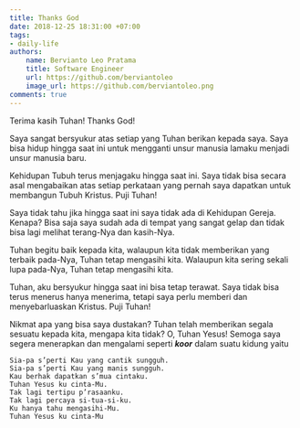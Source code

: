 ```yaml
---
title: Thanks God
date: 2018-12-25 18:31:00 +07:00
tags:
- daily-life
authors:
    name: Bervianto Leo Pratama
    title: Software Engineer
    url: https://github.com/berviantoleo
    image_url: https://github.com/berviantoleo.png
comments: true
---
```


Terima kasih Tuhan! Thanks God!

Saya sangat bersyukur atas setiap yang Tuhan berikan kepada saya. Saya bisa hidup hingga saat ini untuk mengganti unsur manusia lamaku menjadi unsur manusia baru.

<!--truncate-->

Kehidupan Tubuh terus menjagaku hingga saat ini. Saya tidak bisa secara asal mengabaikan atas setiap perkataan yang pernah saya dapatkan untuk membangun Tubuh Kristus. Puji Tuhan!

Saya tidak tahu jika hingga saat ini saya tidak ada di Kehidupan Gereja. Kenapa? Bisa saja saya sudah ada di tempat yang sangat gelap dan tidak bisa lagi melihat terang-Nya dan kasih-Nya.

Tuhan begitu baik kepada kita, walaupun kita tidak memberikan yang terbaik pada-Nya, Tuhan tetap mengasihi kita. Walaupun kita sering sekali lupa pada-Nya, Tuhan tetap mengasihi kita.

Tuhan, aku bersyukur hingga saat ini bisa tetap terawat. Saya tidak bisa terus menerus hanya menerima, tetapi saya perlu memberi dan menyebarluaskan Kristus. Puji Tuhan!

Nikmat apa yang bisa saya dustakan? Tuhan telah memberikan segala sesuatu kepada kita, mengapa kita tidak? O, Tuhan Yesus! Semoga saya segera menerapkan dan mengalami seperti ***koor*** dalam suatu kidung yaitu

```
Sia-pa s’perti Kau yang cantik sungguh.
Sia-pa s’perti Kau yang manis sungguh.
Kau berhak dapatkan s’mua cintaku.
Tuhan Yesus ku cinta-Mu.
Tak lagi tertipu p’rasaanku.
Tak lagi percaya si-tua-si-ku.
Ku hanya tahu mengasihi-Mu.
Tuhan Yesus ku cinta-Mu
```
